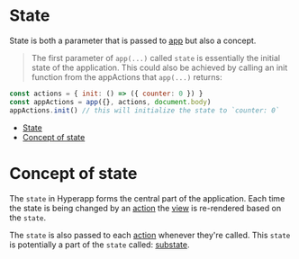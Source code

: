 # State

State is both a parameter that is passed to [app](README.md) but also a concept. 

> The first parameter of `app(...)` called `state` is essentially the initial state of the application. This could also be achieved by calling an init function from the appActions that `app(...)` returns:

```js
const actions = { init: () => ({ counter: 0 }) }
const appActions = app({}, actions, document.body)
appActions.init() // this will initialize the state to `counter: 0`
```

- [State](#state)
- [Concept of state](#concept-of-state)


# Concept of state

The `state` in Hyperapp forms the central part of the application. Each time the state is being changed by an [action](actions.md) the [view](view/README.md) is re-rendered based on the `state`.

The `state` is also passed to each [action](actions.md) whenever they're called. This `state` is potentially a part of the `state` called: [substate](actions.md#substate-example).